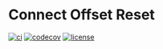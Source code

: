 # Connect Offset Reset

[![ci](https://github.com/helpermethod/kafka-connect-offset-reset/workflows/ci/badge.svg)](https://github.com/helpermethod/kafka-connect-offset-reset/actions?query=workflow%3Aci)
[![codecov](https://codecov.io/gh/helpermethod/connect-offset-reset/branch/main/graph/badge.svg?token=niYlJRkALi)](https://codecov.io/gh/helpermethod/connect-offset-reset)
[![license](https://badgen.net/badge/license/Apache%20License%202.0/blue)](https://github.com/helpermethod/connect-offset-reset/blob/main/LICENSE)
